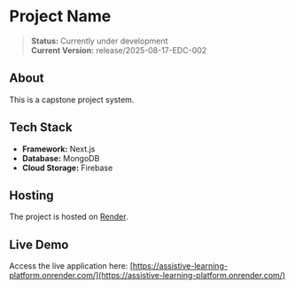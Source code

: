 # Project Name

> **Status:** Currently under development  
> **Current Version:** release/2025-08-17-EDC-002

## About

This is a capstone project system.

## Tech Stack

- **Framework:** Next.js  
- **Database:** MongoDB  
- **Cloud Storage:** Firebase  

## Hosting

The project is hosted on [Render](https://render.com).

## Live Demo

Access the live application here: [https://assistive-learning-platform.onrender.com/](https://assistive-learning-platform.onrender.com/)
